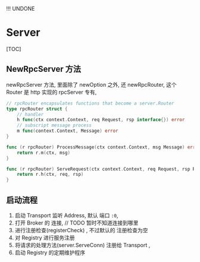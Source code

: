 !!! UNDONE

# Server

[TOC]

## NewRpcServer 方法

newRpcServer 方法, 里面除了 newOption 之外, 还 newRpcRouter, 这个 Router 是 http 实现的 rpcServer 专有, 

```go
// rpcRouter encapsulates functions that become a server.Router
type rpcRouter struct {
	// handler
	h func(ctx context.Context, req Request, rsp interface{}) error
	// subscript message process
	m func(context.Context, Message) error
}

func (r rpcRouter) ProcessMessage(ctx context.Context, msg Message) error {
	return r.m(ctx, msg)
}

func (r rpcRouter) ServeRequest(ctx context.Context, req Request, rsp Response) error {
	return r.h(ctx, req, rsp)
}
```

## 启动流程

1. 启动 Transport 监听 Address, 默认 端口 `:0`,
2. 打开 Broker 的 连接, // TODO 暂时不知道连接到哪里
3. 进行注册检查(registerCheck) , 不过默认的 注册检查为空
4. 对 Registry 进行服务注册
5. 将请求的处理方法(server.ServeConn) 注册给 Transport , 
6. 启动 Registry 的定期维护程序


